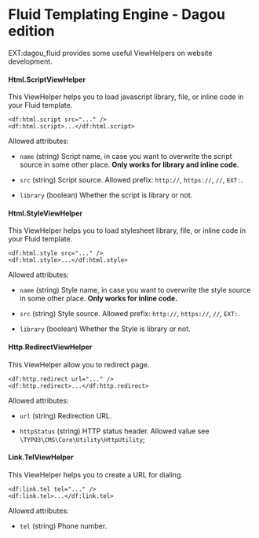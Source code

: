 # Fluid Templating Engine - Dagou edition
EXT:dagou_fluid provides some useful ViewHelpers on website development.

#### Html.ScriptViewHelper
This ViewHelper helps you to load javascript library, file, or inline code in your Fluid template.

	<df:html.script src="..." />
	<df:html.script>...</df:html.script>

Allowed attributes:

- `name` (string)
Script name, in case you want to overwrite the script source in some other place. **Only works for library and inline code.**

- `src` (string)
Script source. Allowed prefix: `http://`, `https://`, `//`, `EXT:`.

- `library` (boolean)
Whether the script is library or not.

#### Html.StyleViewHelper
This ViewHelper helps you to load stylesheet library, file, or inline code in your Fluid template.

	<df:html.style src="..." />
	<df:html.style>...</df:html.style>

Allowed attributes:

- `name` (string)
Style name, in case you want to overwrite the style source in some other place. **Only works for inline code.**

- `src` (string)
Style source. Allowed prefix: `http://`, `https://`, `//`, `EXT:`.

- `library` (boolean)
Whether the Style is library or not.

#### Http.RedirectViewHelper
This ViewHelper allow you to redirect page.

	<df:http.redirect url="..." />
	<df:http.redirect>...</df:http.redirect>

Allowed attributes:

- `url` (string)
Redirection URL.

- `httpStatus` (string)
HTTP status header. Allowed value see `\TYPO3\CMS\Core\Utility\HttpUtility`;

#### Link.TelViewHelper
This ViewHelper helps you to create a URL for dialing.

	<df:link.tel tel="..." />
	<df:link.tel>...</df:link.tel>

Allowed attributes:

- `tel` (string)
Phone number.